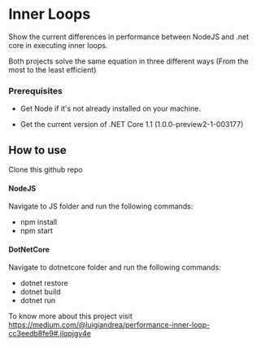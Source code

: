Inner Loops
====

Show the current differences in performance between NodeJS and .net core in executing inner loops.

Both projects solve the same equation in three different ways (From the most to the least efficient)

### Prerequisites

- Get Node if it's not already installed on your machine.

- Get the current version of .NET Core 1.1 (1.0.0-preview2-1-003177)


## How to use

Clone this github repo

#### NodeJS

Navigate to JS folder and run the following commands:

- npm install
- npm start

#### DotNetCore

Navigate to dotnetcore folder and run the following commands:

- dotnet restore
- dotnet build
- dotnet run

To know more about this project visit https://medium.com/@luigiandrea/performance-inner-loop-cc3eedb8fe9#.jlqpjgv4e
